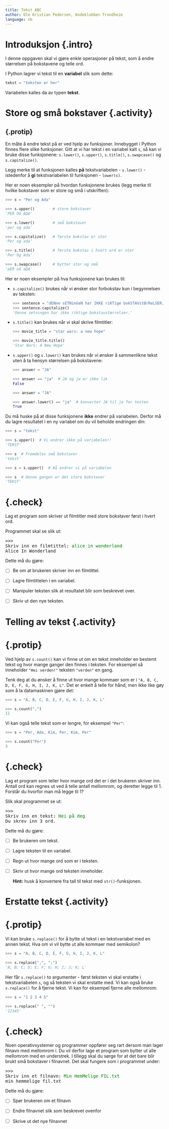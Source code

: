 ```yaml
---
title: Tekst ABC
author: Ole Kristian Pedersen, Kodeklubben Trondheim
language: nb
---
```



# Introduksjon {.intro}

I denne oppgaven skal vi gjøre enkle operasjoner på tekst, som å endre
størrelsen på bokstavene og telle ord.

I Python lagrer vi tekst til en **variabel** slik som dette:

```python
tekst = "teksten er her"
```

Variabelen kalles da av typen **tekst**.


# Store og små bokstaver {.activity}

## {.protip}

En måte å endre tekst på er ved hjelp av funksjoner. Innebygget i Python finnes
flere slike funksjoner. Gitt at vi har tekst i en variabel kalt `s`, så kan vi
bruke disse funksjonene: `s.lower()`, `s.upper()`, `s.title()`, `s.swapcase()`
og `s.capitalize()`.

Legg merke til at funksjonen kalles **på** tekstvariabelen - `s.lower()` - istedenfor å
**gi** tekstvariabelen til funksjonen - `lower(s)`.

Her er noen eksempler på hvordan funksjonene brukes (legg merke til hvilke
bokstaver som er store og små i utskriften):

```python
>>> s = "Per og Ada"

>>> s.upper()        # store bokstaver
'PER OG ADA'

>>> s.lower()        # små bokstaver
'per og ada'

>>> s.capitalize()   # første bokstav er stor
'Per og ada'

>>> s.title()        # første bokstav i hvert ord er stor
'Per Og Ada'

>>> s.swapcase()     # bytter stor og små
'pER oG aDA'
```

Her er noen eksempler på hva funksjonene kan brukes til:

* `s.capitalize()` brukes når vi ønsker stor forbokstav kun i begynnelsen av
  teksten:

  ```python
  >>> sentence = "dENne sETNinGeN har IKKE riKTige bokSTAVstØrReLSER."
  >>> sentence.capitalize()
  'Denne setningen har ikke riktige bokstavstørrelser.'
  ```

* `s.title()` kan brukes når vi skal skrive filmtitler:

  ```python
  >>> movie_title = "star wars: a new hope"

  >>> movie_title.title()
  'Star Wars: A New Hope'
  ```

* `s.upper()` og `s.lower()` kan brukes når vi ønsker å sammenlikne tekst uten å
  ta hensyn størrelsen på bokstavene:

  ```python
  >>> answer = "JA"

  >>> answer == "ja"  # JA og ja er ikke lik
  False
  ```

  ```python
  >>> answer = "JA"

  >>> answer.lower() == "ja"  # konverter JA til ja for testen
  True
  ```

Du må huske på at disse funksjonene **ikke** endrer på variabelen. Derfor må du
lagre resultatet i en ny variabel om du vil beholde endringen din:

```python
>>> s = "tekst"

>>> s.upper()  # Vi endrer ikke på variabelen!!
'TEKST'

>>> s  # Fremdeles små bokstaver
'tekst'

>>> s = s.upper()  # Nå endrer vi på variabelen

>>> s  # Denne gangen er det store bokstaver
'TEKST'
```

<!--Workaround-->


# {.check}

Lag et program som skriver ut filmtitler med store bokstaver først i hvert ord.

Programmet skal se slik ut:

<pre>
>>>
Skriv inn en filmtittel: <font color="green">alice in wonderland</font>
Alice In Wonderland
</pre>

Dette må du gjøre:

- [ ] Be om at brukeren skriver inn en filmtittel.

- [ ] Lagre filmtittelen i en variabel.

- [ ] Manipuler teksten slik at resultatet blir som beskrevet over.

- [ ] Skriv ut den nye teksten.


# Telling av tekst {.activity}


# {.protip}

Ved hjelp av `s.count()` kan vi finne ut om en tekst inneholder en bestemt
tekst og hvor mange ganger den finnes i teksten. For eksempel så inneholder `"Hei verden!"` teksten `"verden"` en gang.

Tenk deg at du ønsker å finne ut hvor mange kommaer som er i `"A, B, C, D, E, F,
G, H, I, J, K, L"`. Det er enkelt å telle for hånd, men ikke like gøy som å la
datamaskinen gjøre det:

```python
>>> s = "A, B, C, D, E, F, G, H, I, J, K, L"

>>> s.count(",")
11
```

Vi kan også telle tekst som er lengre, for eksempel `"Per"`:

```python
>>> s = "Per, Ada, Kim, Per, Kim, Per"

>>> s.count("Per")
3
```

<!--Workaround-->


# {.check}

Lag et program som teller hvor mange ord det er i det brukeren skriver inn.
Antall ord kan regnes ut ved å telle antall mellomrom, og deretter legge til 1.
Forstår du hvorfor man må legge til 1?

Slik skal programmet se ut:

<pre>
>>>
Skriv inn en tekst: <font color="green">Hei på deg</font>
Du skrev inn 3 ord.
</pre>

Dette må du gjøre:

- [ ] Be brukeren om tekst.

- [ ] Lagre teksten til en variabel.

- [ ] Regn ut hvor mange ord som er i teksten.

- [ ] Skriv ut hvor mange ord teksten inneholder.

  **Hint:** husk å konvertere fra tall til tekst med `str()`-funksjonen.


# Erstatte tekst {.activity}


# {.protip}

Vi kan bruke `s.replace()` for å bytte ut tekst i en tekstvariabel med en annen tekst.
Hva om vi vil bytte ut alle kommaer med semikolon?

```python
>>> s = "A, B, C, D, E, F, G, H, I, J, K, L"

>>> s.replace(",", ";")
'A; B; C; D; E; F; G; H; I; J; K; L'
```

Her får `s.replace()` to argumenter - først teksten vi skal erstatte i tekstvariabelen
`s`, og så teksten vi skal erstatte med. Vi kan også bruke `s.replace()` for å
fjerne tekst. Vi kan for eksempel fjerne alle mellomrom:

```python
>>> s = "1 2 3 4 5"

>>> s.replace(" ", "")
'12345'
```

<!--Workaround-->


# {.check}

Noen operativsystemer og programmer oppfører seg rart dersom man lager filnavn
med mellomrom i. Du vil derfor lage et program som bytter ut alle mellomrom med
en understrek. I tillegg skal du sørge for at det bare blir brukt små bokstaver
i filnavnet. Det skal fungere som i programmet under:

<pre>
>>>
Skriv inn et filnavn: <font color="green">Min HemMelige FIL.txt</font>
min_hemmelige_fil.txt
</pre>

Dette må du gjøre:

- [ ] Spør brukeren om et filnavn

- [ ] Endre filnavnet slik som beskrevet ovenfor

- [ ] Skrive ut det nye filnavnet
